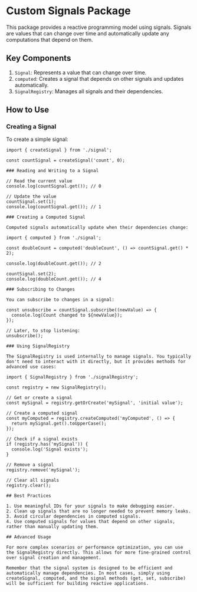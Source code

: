 # Custom Signals Package

This package provides a reactive programming model using signals. Signals are values that can change over time and automatically update any computations that depend on them.

## Key Components

1. `Signal`: Represents a value that can change over time.
2. `computed`: Creates a signal that depends on other signals and updates automatically.
3. `SignalRegistry`: Manages all signals and their dependencies.

## How to Use

### Creating a Signal

To create a simple signal:

```
import { createSignal } from './signal';

const countSignal = createSignal('count', 0);

### Reading and Writing to a Signal

// Read the current value
console.log(countSignal.get()); // 0

// Update the value
countSignal.set(1);
console.log(countSignal.get()); // 1

### Creating a Computed Signal

Computed signals automatically update when their dependencies change:

import { computed } from './signal';

const doubleCount = computed('doubleCount', () => countSignal.get() * 2);

console.log(doubleCount.get()); // 2

countSignal.set(2);
console.log(doubleCount.get()); // 4

### Subscribing to Changes

You can subscribe to changes in a signal:

const unsubscribe = countSignal.subscribe((newValue) => {
  console.log(Count changed to ${newValue});
});

// Later, to stop listening:
unsubscribe();

### Using SignalRegistry

The SignalRegistry is used internally to manage signals. You typically don't need to interact with it directly, but it provides methods for advanced use cases:

import { SignalRegistry } from './signalRegistry';

const registry = new SignalRegistry();

// Get or create a signal
const mySignal = registry.getOrCreate('mySignal', 'initial value');

// Create a computed signal
const myComputed = registry.createComputed('myComputed', () => {
  return mySignal.get().toUpperCase();
});

// Check if a signal exists
if (registry.has('mySignal')) {
  console.log('Signal exists');
}

// Remove a signal
registry.remove('mySignal');

// Clear all signals
registry.clear();

## Best Practices

1. Use meaningful IDs for your signals to make debugging easier.
2. Clean up signals that are no longer needed to prevent memory leaks.
3. Avoid circular dependencies in computed signals.
4. Use computed signals for values that depend on other signals, rather than manually updating them.

## Advanced Usage

For more complex scenarios or performance optimization, you can use the SignalRegistry directly. This allows for more fine-grained control over signal creation and management.

Remember that the signal system is designed to be efficient and automatically manage dependencies. In most cases, simply using createSignal, computed, and the signal methods (get, set, subscribe) will be sufficient for building reactive applications.
